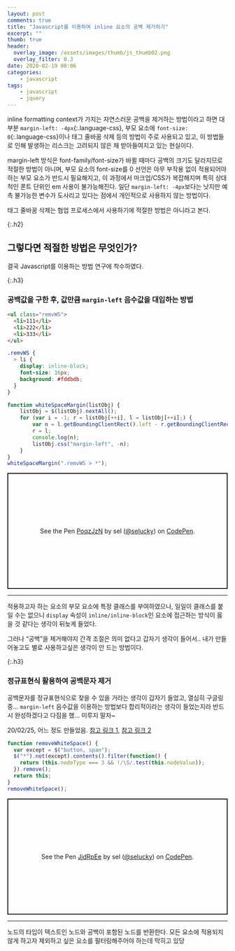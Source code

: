```yaml
---
layout: post
comments: true
title: "Javascript를 이용하여 inline 요소의 공백 제거하기"
excerpt: ""
thumb: true
header:
  overlay_image: /assets/images/thumb/js_thumb02.png
  overlay_filter: 0.3
date: 2020-02-19 00:06
categories:
    - javascript
tags:
    - javascript
    - jquery
---
```

inline formatting context가 가지는 자연스러운 공백을 제거하는 방법이라고 하면 대부분 ```margin-left: -4px```{:.language-css}, 부모 요소에 ```font-size: 0```{:.language-css}이나 태그 줄바꿈 삭제 등의 방법이 주로 사용되고 있고, 이 방법들로 인해 발생하는 리스크는 고려되지 않은 채 받아들여지고 있는 현실이다.

margin-left 방식은 font-family/font-size가 바뀔 때마다 공백의 크기도 달라지므로 적절한 방법이 아니며, 부모 요소의 font-size를 0 선언은 아무 부작용 없이 적용되어야 하는 부모 요소가 반드시 필요해지고, 이 과정에서 마크업/CSS가 복잡해지며 특히 상대적인 폰트 단위인 em 사용이 불가능해진다. 일단 <code>margin-left: -4px</code>보다는 낫지만 예측 불가능한 변수가 도사리고 있다는 점에서 개인적으로 사용하지 않는 방법이다.

태그 줄바꿈 삭제는 협업 프로세스에서 사용하기에 적절한 방법은 아니라고 본다.

{:.h2}
## 그렇다면 적절한 방법은 무엇인가?
결국 Javascript를 이용하는 방법 연구에 착수하였다.

{:.h3}
### <span>공백값을 구한 후, 값만큼 <code>margin-left</code> 음수값을 대입하는 방법</span>
```html
<ul class="remvWS">
  <li>111</li>
  <li>222</li>
  <li>333</li>
</ul>
```

```scss
.remvWS {
  > li {
    display: inline-block;
    font-size: 16px;
    background: #fddbdb;
  }
}
```

```javascript
function whiteSpaceMargin(listObj) {
    listObj = $(listObj).nextAll();
    for (var i = -1; r = listObj[++i], l = listObj[++i];) {
        var n = l.getBoundingClientRect().left - r.getBoundingClientRect().right;
        r = l;
        console.log(n);
        listObj.css("margin-left", -n);
    }
}
whiteSpaceMargin(".remvWS > *");
```

<p class="codepen" data-height="265" data-theme-id="default" data-default-tab="js,result" data-user="selucky" data-slug-hash="PoqzJzN" style="height: 265px; box-sizing: border-box; display: flex; align-items: center; justify-content: center; border: 2px solid; margin: 1em 0; padding: 1em;" data-pen-title="PoqzJzN">
  <span>See the Pen <a href="https://codepen.io/selucky/pen/PoqzJzN">
  PoqzJzN</a> by sel (<a href="https://codepen.io/selucky">@selucky</a>)
  on <a href="https://codepen.io">CodePen</a>.</span>
</p>
<script async src="https://static.codepen.io/assets/embed/ei.js"></script>

<hr>

적용하고자 하는 요소의 부모 요소에 특정 클래스를 부여하였으나, 일일이 클래스를 붙일 수는 없으니 <code>display</code> 속성이 <code>inline/inline-block</code>인 요소에 접근하는 방식이 옳을 것 같다는 생각이 뒤늦게 들었다.

그러나 &ldquo;공백&rdquo;을 제거해야지 간격 조절은 의미 없다고 갑자기 생각이 들어서.. 내가 만들어놓고도 별로 사용하고싶은 생각이 안 드는 방법이다.

{:.h3}
### <span>정규표현식 활용하여 공백문자 제거</span>
공백문자를 정규표현식으로 찾을 수 있을 거라는 생각이 갑자기 들었고, 열심히 구글링 중... <code>margin-left</code> 음수값을 이용하는 방법보다 합리적이라는 생각이 들었는지라 반드시 완성하겠다고 다짐을 했... 미루지 말자~

20/02/25, 어느 정도 만들었음. <a href="https://stackoverflow.com/questions/27749507/removing-inline-block-whitespace-using-javascript-and-or-jquery" title="새창열림" target="_blank" class="bu-link2">참고 링크 1</a>, <a href="http://jsfiddle.net/davidThomas/wygnD/3/" title="새창열림" target="_blank" class="bu-link2">참고 링크 2</a>

```javascript
function removeWhiteSpace() {
  var except = $("button, span");
  $("*").not(except).contents().filter(function() {
    return (this.nodeType === 3 && !/\S/.test(this.nodeValue));
  }).remove();
  return this;
}
removeWhiteSpace();
```

<p class="codepen" data-height="265" data-theme-id="default" data-default-tab="js,result" data-user="selucky" data-slug-hash="JjdRpEe" style="height: 265px; box-sizing: border-box; display: flex; align-items: center; justify-content: center; border: 2px solid; margin: 1em 0; padding: 1em;" data-pen-title="JjdRpEe">
  <span>See the Pen <a href="https://codepen.io/selucky/pen/JjdRpEe">
  JjdRpEe</a> by sel (<a href="https://codepen.io/selucky">@selucky</a>)
  on <a href="https://codepen.io">CodePen</a>.</span>
</p>
<script async src="https://static.codepen.io/assets/embed/ei.js"></script>

<hr>

노드의 타입이 텍스트인 노드와 공백이 포함된 노드를 반환한다. 모든 요소에 적용되지 않게 하고자 제외하고 싶은 요소를 필터링해주어야 하는데 막히고 있당